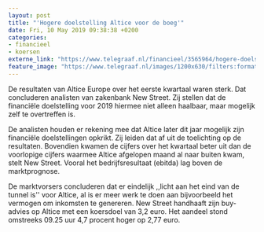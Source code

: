 ```yaml
---
layout: post
title: "'Hogere doelstelling Altice voor de boeg'"
date: Fri, 10 May 2019 09:38:38 +0200
categories: 
- financieel 
- koersen 
externe_link: "https://www.telegraaf.nl/financieel/3565964/hogere-doelstelling-altice-voor-de-boeg"
feature_image: "https://www.telegraaf.nl/images/1200x630/filters:format(jpeg):quality(80)/cdn-kiosk-api.telegraaf.nl/b38908de-72f6-11e9-85a2-02c309bc01c1.jpg"
---
```


<p class="intro">De resultaten van Altice Europe over het eerste kwartaal waren sterk. Dat concluderen analisten van zakenbank New Street. Zij stellen dat de financiële doelstelling voor 2019 hiermee niet alleen haalbaar, maar mogelijk zelf te overtreffen is.</p> <p>De analisten houden er rekening mee dat Altice later dit jaar mogelijk zijn financiële doelstellingen opkrikt. Zij leiden dat af uit de toelichting op de resultaten. Bovendien kwamen de cijfers over het kwartaal beter uit dan de voorlopige cijfers waarmee Altice afgelopen maand al naar buiten kwam, stelt New Street. Vooral het bedrijfsresultaat (ebitda) lag boven de marktprognose.</p><p>De marktvorsers concluderen dat er eindelijk ,,licht aan het eind van de tunnel is'' voor Altice, al is er meer werk te doen aan bijvoorbeeld het vermogen om inkomsten te genereren. New Street handhaaft zijn buy-advies op Altice met een koersdoel van 3,2 euro. Het aandeel stond omstreeks 09.25 uur 4,7 procent hoger op 2,77 euro.</p>
